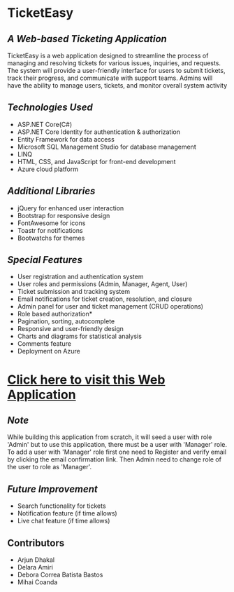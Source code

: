 # **TicketEasy** 
## _A Web-based Ticketing Application_

TicketEasy is a web application designed to streamline the process of managing and 
resolving tickets for various issues, inquiries, and requests. The system will provide 
a user-friendly interface for users to submit tickets, track their progress, and 
communicate with support teams. Admins will have the ability to manage users, tickets, 
and monitor overall system activity


## _Technologies Used_
-	ASP.NET Core(C#)
-	ASP.NET Core Identity for authentication & authorization
-	Entity Framework for data access
-	Microsoft SQL Management Studio for database management
-	LINQ
-	HTML, CSS, and JavaScript for front-end development
-	Azure cloud platform
	

## _Additional Libraries_
*	jQuery for enhanced user interaction
*	Bootstrap for responsive design
*	FontAwesome for icons
*	Toastr for notifications
*	Bootwatchs for themes


## _Special Features_
*	User registration and authentication system
*	User roles and permissions (Admin, Manager, Agent, User)
*	Ticket submission and tracking system
*	Email notifications for ticket creation, resolution, and closure
*	Admin panel for user and ticket management (CRUD operations)
*   Role based authorization*	
*	Pagination, sorting, autocomplete
*	Responsive and user-friendly design
*	Charts and diagrams for statistical analysis 
*	Comments feature
*	Deployment on Azure 
# [Click here to visit this Web Application](https://ticketingwebapp.azurewebsites.net/)

## _Note_
While building this application from scratch, it will seed a user with role 'Admin'  but to use 
this application, there must be a user with 'Manager' role. To add a user with 'Manager' role
first one need to Register and verify email by clicking the email confirmation link. Then Admin need 
to change role of the user to role as 'Manager'.




## _Future Improvement_
*   Search functionality for tickets
*	Notification feature (if time allows)
*	Live chat feature (if time allows)

## Contributors
* Arjun Dhakal
* Delara Amiri
* Debora Correa Batista Bastos
* Mihai Coanda

